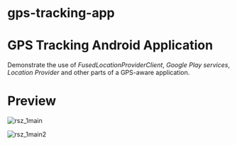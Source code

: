 # gps-tracking-app
# GPS Tracking Android Application

Demonstrate the use of *FusedLocationProviderClient*, *Google Play services*, *Location Provider* and other parts of a GPS-aware application.

# Preview
![rsz_1main](https://github.com/NaABH/gps-tracking-app/assets/92970707/6c411c4d-d65f-4036-9e2d-74e8c797f28c)

![rsz_1main2](https://github.com/NaABH/gps-tracking-app/assets/92970707/2148d494-2b74-404e-8665-8e01418d2a68)

